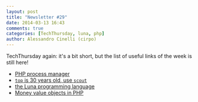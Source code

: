 ```yaml
---
layout: post
title: "Newsletter #29"
date: 2014-03-13 16:43
comments: true
categories: [TechThursday, luna, php]
author: Alessandro Cinelli (cirpo)
---
```


TechThursday again: it's a bit short, but the list of useful links of the week
is still here!

* [PHP process manager](https://github.com/marcj/php-pm)
* [`top` is 30 years old, use `scout`](http://scoutapp.github.io/scout_realtime/)
* [the Luna programming language](https://github.com/luna/luna)
* [Money value objects in PHP](https://github.com/sebastianbergmann/money)
